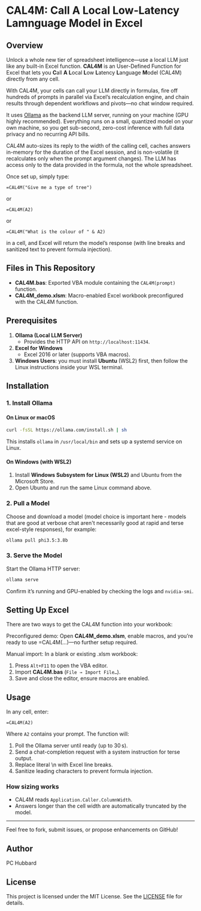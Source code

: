 # CAL4M: Call A Local Low-Latency Lamnguage Model in Excel

## Overview

Unlock a whole new tier of spreadsheet intelligence—use a local LLM just like any built-in Excel function. **CAL4M** is an User-Defined Function for Excel that lets you **C**all **A** **L**ocal **L**ow **L**atency **L**anguage **M**odel (CAL4M) directly from any cell. 

With CAL4M, your cells can call your LLM directly in formulas, fire off hundreds of prompts in parallel via Excel’s recalculation engine, and chain results through dependent workflows and pivots—no chat window required. 

It uses [Ollama](https://ollama.com) as the backend LLM server, running on your machine (GPU highly recommended). Everything runs on a small, quantized model on your own machine, so you get sub-second, zero-cost inference with full data privacy and no recurring API bills. 

CAL4M auto-sizes its reply to the width of the calling cell, caches answers in-memory for the duration of the Excel session, and is non-volatile (it recalculates only when the prompt argument changes). The LLM has access only to the data provided in the formula, not the whole spreadsheet.

Once set up, simply type:

```excel
=CAL4M("Give me a type of tree")
```
or
```excel
=CAL4M(A2)
```
or
```excel
=CAL4M("What is the colour of " & A2)
```

in a cell, and Excel will return the model’s response (with line breaks and sanitized text to prevent formula injection).

## Files in This Repository

- **CAL4M.bas**: Exported VBA module containing the `CAL4M(prompt)` function.  
- **CAL4M_demo.xlsm**: Macro-enabled Excel workbook preconfigured with the CAL4M function.

## Prerequisites

1. **Ollama (Local LLM Server)**  
   - Provides the HTTP API on `http://localhost:11434`.  
2. **Excel for Windows**  
   - Excel 2016 or later (supports VBA macros).  
3. **Windows Users**: you must install **Ubuntu** (WSL2) first, then follow the Linux instructions inside your WSL terminal.

## Installation

### 1. Install Ollama

#### On Linux or macOS

```bash
curl -fsSL https://ollama.com/install.sh | sh
```

This installs `ollama` in `/usr/local/bin` and sets up a systemd service on Linux.

#### On Windows (with WSL2)

1. Install **Windows Subsystem for Linux (WSL2)** and Ubuntu from the Microsoft Store.  
2. Open Ubuntu and run the same Linux command above.

### 2. Pull a Model

Choose and download a model (model choice is important here - models that are good at verbose chat aren't necessarily good at rapid and terse excel-style responses), for example:

```bash
ollama pull phi3.5:3.8b
```

### 3. Serve the Model

Start the Ollama HTTP server:

```bash
ollama serve
```

Confirm it’s running and GPU-enabled by checking the logs and `nvidia-smi`.

## Setting Up Excel

There are two ways to get the CAL4M function into your workbook:

Preconfigured demo: Open **CAL4M_demo.xlsm**, enable macros, and you’re ready to use =CAL4M(...)—no further setup required.

Manual import: In a blank or existing .xlsm workbook:

1. Press `Alt+F11` to open the VBA editor.  
2. Import **CAL4M.bas** (`File → Import File…`).  
3. Save and close the editor, ensure macros are enabled.

## Usage

In any cell, enter:

```excel
=CAL4M(A2)
```

Where `A2` contains your prompt. The function will:

1. Poll the Ollama server until ready (up to 30 s).  
2. Send a chat-completion request with a system instruction for terse output.  
3. Replace literal \n with Excel line breaks.  
4. Sanitize leading characters to prevent formula injection.

### How sizing works
* CAL4M reads `Application.Caller.ColumnWidth`.
* Answers longer than the cell width are automatically truncated by the model.


---

Feel free to fork, submit issues, or propose enhancements on GitHub!

## Author

PC Hubbard

## License

This project is licensed under the MIT License. See the [LICENSE](LICENSE) file for details.
